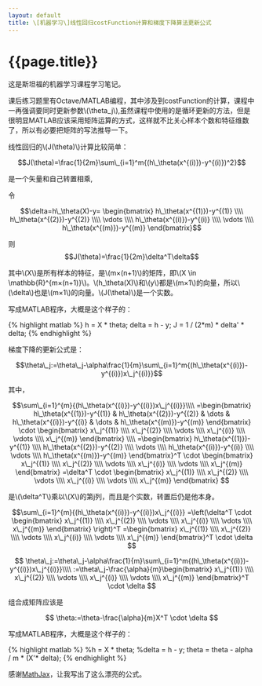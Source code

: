 ```yaml
---
layout: default
title: \[机器学习\]线性回归costFunction计算和梯度下降算法更新公式
---
```

{{page.title}}
===============
这是斯坦福的机器学习课程学习笔记。

课后练习题里有Octave/MATLAB编程，其中涉及到costFunction的计算，课程中一再强调要同时更新参数\\(\theta_j\\),虽然课程中使用的是循环更新的方法，但是很明显MATLAB应该采用矩阵运算的方式，这样就不比关心样本个数和特征维数了，所以有必要把矩阵的写法推导一下。

线性回归的\\(J(\theta)\\)计算比较简单：

$$J(\theta)=\frac{1}{2m}\sum\_{i=1}^m{(h\_\theta(x^{(i)})-y^{(i)})^2}$$

是一个矢量和自己转置相乘,

令

$$\delta=h\_\theta(X)-y=
\begin{bmatrix}
h\_\theta(x^{(1)})-y^{(1)} \\\\
h\_\theta(x^{(2)})-y^{(2)} \\\\
\vdots \\\\
h\_\theta(x^{(i)})-y^{(i)} \\\\
\vdots \\\\
h\_\theta(x^{(m)})-y^{(m)} 
\end{bmatrix}$$

则
$$J(\theta)=\frac{1}{2m}\delta^T\delta$$

其中\\(X\\)是所有样本的特征，是\\(m×(n+1)\\)的矩阵，即\\(X \in \mathbb{R}^{m×(n+1)}\\)。\\(h\_\theta(X)\\)和\\(y\\)都是\\(m×1\\)的向量，所以\\(\delta\\)也是\\(m×1\\)的向量。\\(J(\theta)\\)是一个实数。


写成MATLAB程序，大概是这个样子的：

{% highlight matlab %}
h = X * theta;
delta = h - y;
J = 1 / (2*m) * delta' * delta;
{% endhighlight %}

梯度下降的更新公式是：

$$\theta\_j:=\theta\_j-\alpha\frac{1}{m}\sum\_{i=1}^m{(h\_\theta(x^{(i)})-y^{(i)})x\_j^{(i)}}$$

其中，

$$\sum\_{i=1}^{m}{(h\_\theta(x^{(i)})-y^{(i)})x\_j^{(i)}}\\\\
=\begin{bmatrix}
h\_\theta(x^{(1)})-y^{(1)} &
h\_\theta(x^{(2)})-y^{(2)} &
\dots &
h\_\theta(x^{(i)})-y^{(i)} &
\dots &
h\_\theta(x^{(m)})-y^{(m)}
\end{bmatrix}
\cdot
\begin{bmatrix}
x\_j^{(1)} \\\\
x\_j^{(2)} \\\\
\vdots \\\\
x\_j^{(i)} \\\\
\vdots \\\\
x\_j^{(m)}
\end{bmatrix} \\\\
=\begin{bmatrix}
h\_\theta(x^{(1)})-y^{(1)} \\\\
h\_\theta(x^{(2)})-y^{(2)} \\\\
\vdots \\\\
h\_\theta(x^{(i)})-y^{(i)} \\\\
\vdots \\\\
h\_\theta(x^{(m)})-y^{(m)}
\end{bmatrix}^T
\cdot
\begin{bmatrix}
x\_j^{(1)} \\\\
x\_j^{(2)} \\\\
\vdots \\\\
x\_j^{(i)} \\\\
\vdots \\\\
x\_j^{(m)}
\end{bmatrix}
=\delta^T \cdot 
\begin{bmatrix}
x\_j^{(1)} \\\\
x\_j^{(2)} \\\\
\vdots \\\\
x\_j^{(i)} \\\\
\vdots \\\\
x\_j^{(m)}
\end{bmatrix}
$$

是\\(\delta^T\\)乘以\\(X\\)的第j列，而且是个实数，转置后仍是他本身。

$$\sum\_{i=1}^{m}{(h\_\theta(x^{(i)})-y^{(i)})x\_j^{(i)}}
=\left(\delta^T \cdot 
\begin{bmatrix}
x\_j^{(1)} \\\\
x\_j^{(2)} \\\\
\vdots \\\\
x\_j^{(i)} \\\\
\vdots \\\\
x\_j^{(m)}
\end{bmatrix}
\right)^T
=\begin{bmatrix}
x\_j^{(1)} \\\\
x\_j^{(2)} \\\\
\vdots \\\\
x\_j^{(i)} \\\\
\vdots \\\\
x\_j^{(m)}
\end{bmatrix}^T \cdot \delta 
$$

$$
\theta\_j:=\theta\_j-\alpha\frac{1}{m}\sum\_{i=1}^m{(h\_\theta(x^{(i)})-y^{(i)})x\_j^{(i)}}\\\\
:=\theta\_j-\frac{\alpha}{m}\begin{bmatrix}
x\_j^{(1)} \\\\
x\_j^{(2)} \\\\
\vdots \\\\
x\_j^{(i)} \\\\
\vdots \\\\
x\_j^{(m)}
\end{bmatrix}^T \cdot \delta 
$$

组合成矩阵应该是

$$
\theta:=\theta-\frac{\alpha}{m}X^T \cdot \delta
$$

写成MATLAB程序，大概是这个样子的：

{% highlight matlab %}
%h = X * theta;
%delta = h - y;
theta = theta - alpha / m * (X'* delta);
{% endhighlight %}
    


感谢[MathJax](http://www.mathjax.org)，让我写出了这么漂亮的公式。
